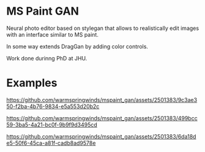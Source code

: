 # MS Paint GAN
Neural photo editor based on stylegan that allows to realistically edit images with an interface similar to MS paint.

In some way extends DragGan by adding color controls.

Work done durinng PhD at JHU. 

# Examples

https://github.com/warmspringwinds/mspaint_gan/assets/2501383/9c3ae350-f2ba-4b76-9834-e5a553d20b2c






https://github.com/warmspringwinds/mspaint_gan/assets/2501383/499bcc59-3ba5-4a21-bc0f-9b9f9d3495cd





https://github.com/warmspringwinds/mspaint_gan/assets/2501383/6da18de5-50f6-45ca-a81f-cadb8ad9578e

